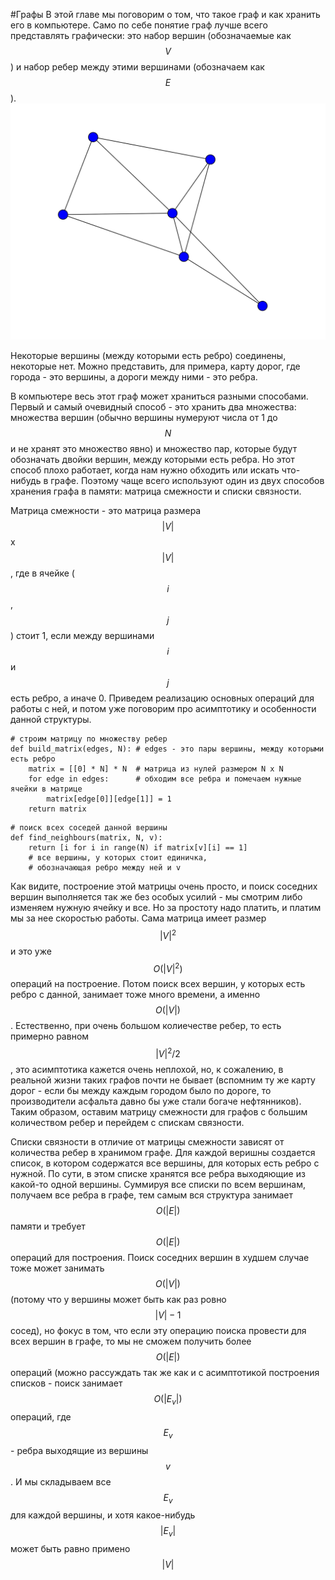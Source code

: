 #Графы
В этой главе мы поговорим о том, что такое граф и как хранить его в компьютере. Само по себе понятие граф лучше всего представлять графически: это набор вершин (обозначаемые как $$V$$) и набор ребер между этими вершинами (обозначаем как $$E$$). ![График 1](graphs-1.svg) 

Некоторые вершины (между которыми есть ребро) соединены, некоторые нет. Можно представить, для примера, карту дорог, где города - это вершины, а дороги между ними - это ребра. 

В компьютере весь этот граф может храниться разными способами. Первый и самый очевидный способ - это хранить два множества: множества вершин (обычно вершины нумеруют числа от 1 до $$N$$ и не хранят это множество явно) и множество пар, которые будут обозначать двойки вершин, между которыми есть ребра. Но этот способ плохо работает, когда нам нужно обходить или искать что-нибудь в графе. Поэтому чаще всего используют один из двух способов хранения графа в памяти: матрица смежности и списки связности. 

Матрица смежности - это матрица размера $$|V|$$ x $$|V|$$, где в ячейке ($$i$$, $$j$$) стоит 1, если между вершинами $$i$$ и $$j$$ есть ребро, а иначе 0. Приведем реализацию основных операций для работы с ней, и потом уже поговорим про асимптотику и особенности данной структуры. 

```
# строим матрицу по множеству ребер
def build_matrix(edges, N): # edges - это пары вершины, между которыми есть ребро
    matrix = [[0] * N] * N  # матрица из нулей размером N x N
    for edge in edges:      # обходим все ребра и помечаем нужные ячейки в матрице
        matrix[edge[0]][edge[1]] = 1
    return matrix
```
```
# поиск всех соседей данной вершины
def find_neighbours(matrix, N, v): 
    return [i for i in range(N) if matrix[v][i] == 1] 
    # все вершины, у которых стоит единичка, 
    # обозначающая ребро между ней и v
```    

Как видите, построение этой матрицы очень просто, и поиск соседних вершин выполняется так же без особых усилий - мы смотрим либо изменяем нужную ячейку и все. Но за простоту надо платить, и платим мы за нее скоростью работы. Сама матрица имеет размер $$|V|^2$$ и это уже $$O(|V|^2)$$ операций на построение. Потом поиск всех вершин, у которых есть ребро с данной, занимает тоже много времени, а именно $$O(|V|)$$. Естественно, при очень большом колиечестве ребер, то есть примерно равном $$|V|^2 / 2$$, это асимптотика кажется очень неплохой, но, к сожалению, в реальной жизни таких графов почти не бывает (вспомним ту же карту дорог - если бы между каждым городом было по дороге, то производители асфальта давно бы уже стали богаче нефтянников). Таким образом, оставим матрицу смежности для графов с большим количеством ребер и перейдем с спискам связности. 

Списки связности в отличие от матрицы смежности зависят от количества ребер в хранимом графе. Для каждой веришны создается список, в котором содержатся все вершины, для которых есть ребро с нужной. По сути, в этом списке хранятся все ребра выходяющие из какой-то одной вершины. Суммируя все списки по всем вершинам, получаем все ребра в графе, тем самым вся структура занимает $$O(|E|)$$ памяти и требует $$O(|E|)$$ операций для построения. Поиск соседних вершин в худшем случае тоже может занимать $$O(|V|)$$ (потому что у вершины может быть как раз ровно $$|V| - 1$$ сосед), но фокус в том, что если эту операцию поиска провести для всех вершин в графе, то мы не сможем получить более $$O(|E|)$$ операций (можно рассуждать так же как и с асимптотикой построения списков - поиск занимает $$O(|E_v|)$$ операций, где $$E_v$$ - ребра выходящие из вершины $$v$$. И мы складываем все $$Е_v$$ для каждой вершины, и хотя какое-нибудь $$|E_v|$$ может быть равно примено $$|V|$$
